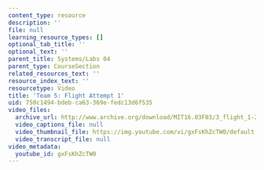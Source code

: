 ```yaml
---
content_type: resource
description: ''
file: null
learning_resource_types: []
optional_tab_title: ''
optional_text: ''
parent_title: Systems/Labs 04
parent_type: CourseSection
related_resources_text: ''
resource_index_text: ''
resourcetype: Video
title: 'Team 5: Flight Attempt 1'
uid: 750c1494-bdeb-ca63-369e-fedc13d6f535
video_files:
  archive_url: http://www.archive.org/download/MIT16.03F03/3_flight_1-220k.mp4
  video_captions_file: null
  video_thumbnail_file: https://img.youtube.com/vi/gxFsKhZcTW0/default.jpg
  video_transcript_file: null
video_metadata:
  youtube_id: gxFsKhZcTW0
---
```


